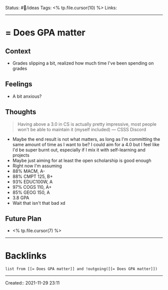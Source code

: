 Status: #💭/ideas
Tags: <% tp.file.cursor(10) %>
Links:
___
# = Does GPA matter
## Context
- Grades slipping a bit, realized how much time I've been spending on grades

## Feelings
 - A bit anxious?

## Thoughts
> Having above a 3.0 in CS is actually pretty impressive, most people won't be able to maintain it (myself included)
> &mdash; CSSS Discord

- Maybe the end result is not what matters, as long as I'm committing the same amount of time as I want to be? I could aim for a 4.0 but I feel like I'd be super burnt out, especially if I mix it with self-learning and projects
- Maybe just aiming for at least the open scholarship is good enough
- Right now I'm assuming
- 88% MACM, A-
- 88% CMPT 125, B+
- 93% EDUC100W, A
- 97% COGS 110, A+
- 85% GEOG 150, A
- 3.8 GPA
- Wait that isn't that bad xd

## Future Plan
- <% tp.file.cursor(7) %>
___
# Backlinks
```dataview
list from [[= Does GPA matter]] and !outgoing([[= Does GPA matter]])
```
___
Created::  2021-11-29 23:11

